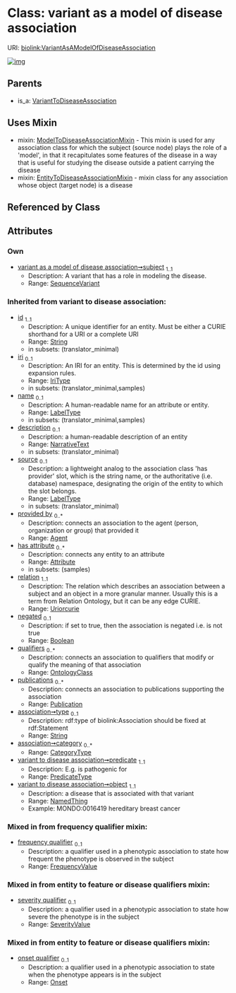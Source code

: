 
# Class: variant as a model of disease association




URI: [biolink:VariantAsAModelOfDiseaseAssociation](https://w3id.org/biolink/vocab/VariantAsAModelOfDiseaseAssociation)


[![img](https://yuml.me/diagram/nofunky;dir:TB/class/[VariantToDiseaseAssociation],[SequenceVariant]<subject%201..1-%20[VariantAsAModelOfDiseaseAssociation&#124;predicate(i):predicate_type;frequency_qualifier(i):frequency_value%20%3F;relation(i):uriorcurie;negated(i):boolean%20%3F;type(i):string%20%3F;category(i):category_type%20*;id(i):string;iri(i):iri_type%20%3F;name(i):label_type%20%3F;description(i):narrative_text%20%3F;source(i):label_type%20%3F],[VariantAsAModelOfDiseaseAssociation]uses%20-.->[ModelToDiseaseAssociationMixin],[VariantAsAModelOfDiseaseAssociation]uses%20-.->[EntityToDiseaseAssociationMixin],[VariantToDiseaseAssociation]^-[VariantAsAModelOfDiseaseAssociation],[SeverityValue],[SequenceVariant],[Publication],[OntologyClass],[Onset],[NamedThing],[ModelToDiseaseAssociationMixin],[EntityToDiseaseAssociationMixin],[Attribute],[Agent])](https://yuml.me/diagram/nofunky;dir:TB/class/[VariantToDiseaseAssociation],[SequenceVariant]<subject%201..1-%20[VariantAsAModelOfDiseaseAssociation&#124;predicate(i):predicate_type;frequency_qualifier(i):frequency_value%20%3F;relation(i):uriorcurie;negated(i):boolean%20%3F;type(i):string%20%3F;category(i):category_type%20*;id(i):string;iri(i):iri_type%20%3F;name(i):label_type%20%3F;description(i):narrative_text%20%3F;source(i):label_type%20%3F],[VariantAsAModelOfDiseaseAssociation]uses%20-.->[ModelToDiseaseAssociationMixin],[VariantAsAModelOfDiseaseAssociation]uses%20-.->[EntityToDiseaseAssociationMixin],[VariantToDiseaseAssociation]^-[VariantAsAModelOfDiseaseAssociation],[SeverityValue],[SequenceVariant],[Publication],[OntologyClass],[Onset],[NamedThing],[ModelToDiseaseAssociationMixin],[EntityToDiseaseAssociationMixin],[Attribute],[Agent])

## Parents

 *  is_a: [VariantToDiseaseAssociation](VariantToDiseaseAssociation.md)

## Uses Mixin

 *  mixin: [ModelToDiseaseAssociationMixin](ModelToDiseaseAssociationMixin.md) - This mixin is used for any association class for which the subject (source node) plays the role of a 'model', in that it recapitulates some features of the disease in a way that is useful for studying the disease outside a patient carrying the disease
 *  mixin: [EntityToDiseaseAssociationMixin](EntityToDiseaseAssociationMixin.md) - mixin class for any association whose object (target node) is a disease

## Referenced by Class


## Attributes


### Own

 * [variant as a model of disease association➞subject](variant_as_a_model_of_disease_association_subject.md)  <sub>1..1</sub>
     * Description: A variant that has a role in modeling the disease.
     * Range: [SequenceVariant](SequenceVariant.md)

### Inherited from variant to disease association:

 * [id](id.md)  <sub>1..1</sub>
     * Description: A unique identifier for an entity. Must be either a CURIE shorthand for a URI or a complete URI
     * Range: [String](types/String.md)
     * in subsets: (translator_minimal)
 * [iri](iri.md)  <sub>0..1</sub>
     * Description: An IRI for an entity. This is determined by the id using expansion rules.
     * Range: [IriType](types/IriType.md)
     * in subsets: (translator_minimal,samples)
 * [name](name.md)  <sub>0..1</sub>
     * Description: A human-readable name for an attribute or entity.
     * Range: [LabelType](types/LabelType.md)
     * in subsets: (translator_minimal,samples)
 * [description](description.md)  <sub>0..1</sub>
     * Description: a human-readable description of an entity
     * Range: [NarrativeText](types/NarrativeText.md)
     * in subsets: (translator_minimal)
 * [source](source.md)  <sub>0..1</sub>
     * Description: a lightweight analog to the association class 'has provider' slot, which is the string name, or the authoritative (i.e. database) namespace, designating the origin of the entity to which the slot belongs.
     * Range: [LabelType](types/LabelType.md)
     * in subsets: (translator_minimal)
 * [provided by](provided_by.md)  <sub>0..\*</sub>
     * Description: connects an association to the agent (person, organization or group) that provided it
     * Range: [Agent](Agent.md)
 * [has attribute](has_attribute.md)  <sub>0..\*</sub>
     * Description: connects any entity to an attribute
     * Range: [Attribute](Attribute.md)
     * in subsets: (samples)
 * [relation](relation.md)  <sub>1..1</sub>
     * Description: The relation which describes an association between a subject and an object in a more granular manner. Usually this is a term from Relation Ontology, but it can be any edge CURIE.
     * Range: [Uriorcurie](types/Uriorcurie.md)
 * [negated](negated.md)  <sub>0..1</sub>
     * Description: if set to true, then the association is negated i.e. is not true
     * Range: [Boolean](types/Boolean.md)
 * [qualifiers](qualifiers.md)  <sub>0..\*</sub>
     * Description: connects an association to qualifiers that modify or qualify the meaning of that association
     * Range: [OntologyClass](OntologyClass.md)
 * [publications](publications.md)  <sub>0..\*</sub>
     * Description: connects an association to publications supporting the association
     * Range: [Publication](Publication.md)
 * [association➞type](association_type.md)  <sub>0..1</sub>
     * Description: rdf:type of biolink:Association should be fixed at rdf:Statement
     * Range: [String](types/String.md)
 * [association➞category](association_category.md)  <sub>0..\*</sub>
     * Range: [CategoryType](types/CategoryType.md)
 * [variant to disease association➞predicate](variant_to_disease_association_predicate.md)  <sub>1..1</sub>
     * Description: E.g. is pathogenic for
     * Range: [PredicateType](types/PredicateType.md)
 * [variant to disease association➞object](variant_to_disease_association_object.md)  <sub>1..1</sub>
     * Description: a disease that is associated with that variant
     * Range: [NamedThing](NamedThing.md)
     * Example: MONDO:0016419 hereditary breast cancer

### Mixed in from frequency qualifier mixin:

 * [frequency qualifier](frequency_qualifier.md)  <sub>0..1</sub>
     * Description: a qualifier used in a phenotypic association to state how frequent the phenotype is observed in the subject
     * Range: [FrequencyValue](types/FrequencyValue.md)

### Mixed in from entity to feature or disease qualifiers mixin:

 * [severity qualifier](severity_qualifier.md)  <sub>0..1</sub>
     * Description: a qualifier used in a phenotypic association to state how severe the phenotype is in the subject
     * Range: [SeverityValue](SeverityValue.md)

### Mixed in from entity to feature or disease qualifiers mixin:

 * [onset qualifier](onset_qualifier.md)  <sub>0..1</sub>
     * Description: a qualifier used in a phenotypic association to state when the phenotype appears is in the subject
     * Range: [Onset](Onset.md)
